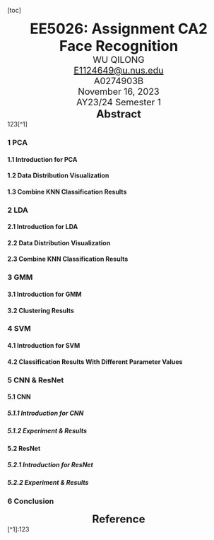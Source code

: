 [toc]

<div align="center" style="font-size: 32px; font-weight:bold">
 EE5026: Assignment CA2
</div>
<div align="center" style="font-size: 32px; font-weight:bold">
Face Recognition
</div>
<div align="center" style="font-size: 20px;">
WU QILONG<br><a href="mailto:E1124649@u.nus.edu">E1124649@u.nus.edu</a><br>A0274903B<br>
November 16, 2023<br>
AY23/24 Semester 1
</div> 



<div align="center" style="font: Times New Roman;font-size: 24px; font-weight:bold">
Abstract
</div> 
123[^1]



### 1 PCA

#### 1.1   Introduction for PCA





#### 1.2   Data Distribution Visualization



#### 1.3   Combine KNN Classification Results



### 2 LDA

#### 2.1   Introduction for LDA





#### 2.2   Data Distribution Visualization



#### 2.3   Combine KNN Classification Results



### 3 GMM

#### 3.1   Introduction for GMM



#### 3.2   Clustering Results



### 4 SVM

#### 4.1   Introduction for SVM



#### 4.2   Classification Results With Different Parameter Values



### 5 CNN & ResNet

#### 5.1   CNN

##### 5.1.1     Introduction for CNN



##### 5.1.2     Experiment & Results



#### 5.2   ResNet

##### 5.2.1     Introduction for ResNet



##### 5.2.2     Experiment & Results



### 6 Conclusion







<div align="center" style="font: Times New Roman;font-size: 24px; font-weight:bold">
Reference
</div> 
[^1]:123

